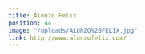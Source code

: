 ```yaml
---
title: Alonzo Felix
position: 44
image: "/uploads/ALONZO%20FELIX.jpg"
link: http://www.alonzofelix.com/
---
```


